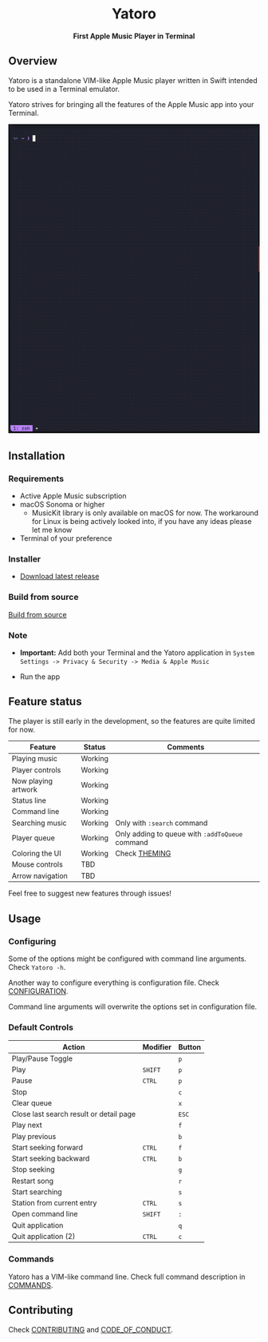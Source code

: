 <div align="center">

# Yatoro
**First Apple Music Player in Terminal**

</div>


## Overview

Yatoro is a standalone VIM-like Apple Music player written in Swift intended to be used in a Terminal emulator.

Yatoro strives for bringing all the features of the Apple Music app into your Terminal.

![](yatoro.gif)


## Installation

### Requirements

- Active Apple Music subscription
- macOS Sonoma or higher
    - MusicKit library is only available on macOS for now. The workaround for Linux is being actively looked into, if you have any ideas please let me know
- Terminal of your preference

### Installer

- [Download latest release][release_page]

### Build from source

[Build from source](BUILD.md)

### Note

- **Important:** Add both your Terminal and the Yatoro application in `System Settings -> Privacy & Security -> Media & Apple Music`

- Run the app

## Feature status

The player is still early in the development, so the features are quite limited for now.

| Feature             | Status  | Comments                                        |
| ------------------- | ------- | ----------------------------------------------- |
| Playing music       | Working |                                                 |
| Player controls     | Working |                                                 |
| Now playing artwork | Working |                                                 |
| Status line         | Working |                                                 |
| Command line        | Working |                                                 |
| Searching music     | Working | Only with `:search` command                     |
| Player queue        | Working | Only adding to queue with `:addToQueue` command |
| Coloring the UI     | Working | Check [THEMING](THEMING.md)                     |
| Mouse controls      |   TBD   |                                                 |
| Arrow navigation    |   TBD   |                                                 |

Feel free to suggest new features through issues!


## Usage

### Configuring

Some of the options might be configured with command line arguments. Check `Yatoro -h`.

Another way to configure everything is configuration file. Check [CONFIGURATION](CONFIGURATION.md).

Command line arguments will overwrite the options set in configuration file.

### Default Controls

| Action                                  | Modifier | Button |
|-----------------------------------------| -------- | ------ |
| Play/Pause Toggle                       |          |  `p`   |
| Play                                    |  `SHIFT` |  `p`   |
| Pause                                   |  `CTRL`  |  `p`   |
| Stop                                    |          |  `c`   |
| Clear queue                             |          |  `x`   |
| Close last search result or detail page |          | `ESC`  |
| Play next                               |          |  `f`   |
| Play previous                           |          |  `b`   |
| Start seeking forward                   |  `CTRL`  |  `f`   |
| Start seeking backward                  |  `CTRL`  |  `b`   |
| Stop seeking                            |          |  `g`   |
| Restart song                            |          |  `r`   |
| Start searching                         |          |  `s`   |
| Station from current entry              |  `CTRL`  |  `s`   |
| Open command line                       |  `SHIFT` |  `:`   |
| Quit application                        |          |  `q`   |
| Quit application (2)                    |  `CTRL`  |  `c`   |

### Commands

Yatoro has a VIM-like command line. Check full command description in [COMMANDS](COMMANDS.md).


## Contributing

Check [CONTRIBUTING](CONTRIBUTING.md) and [CODE_OF_CONDUCT](CODE_OF_CONDUCT.md).


[release_page]: https://github.com/jayadamsmorgan/Yatoro/releases 
[release_issue]: https://github.com/jayadamsmorgan/Yatoro/issues/3
